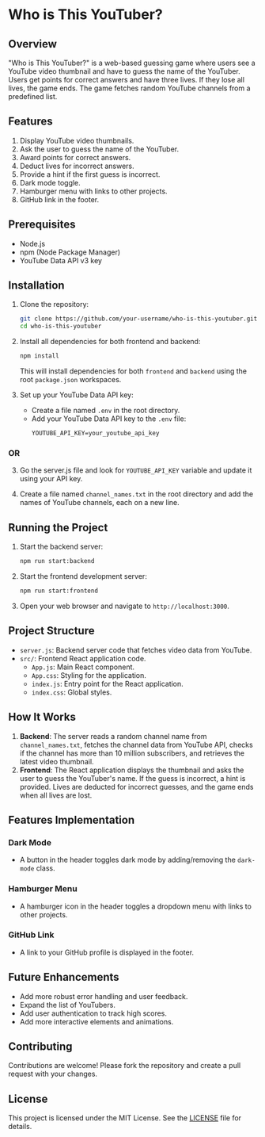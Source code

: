 # Who is This YouTuber?

## Overview
"Who is This YouTuber?" is a web-based guessing game where users see a YouTube video thumbnail and have to guess the name of the YouTuber. Users get points for correct answers and have three lives. If they lose all lives, the game ends. The game fetches random YouTube channels from a predefined list.

## Features
1. Display YouTube video thumbnails.
2. Ask the user to guess the name of the YouTuber.
3. Award points for correct answers.
4. Deduct lives for incorrect answers.
5. Provide a hint if the first guess is incorrect.
6. Dark mode toggle.
7. Hamburger menu with links to other projects.
8. GitHub link in the footer.

## Prerequisites
- Node.js
- npm (Node Package Manager)
- YouTube Data API v3 key

## Installation
1. Clone the repository:
    ```sh
    git clone https://github.com/your-username/who-is-this-youtuber.git
    cd who-is-this-youtuber
    ```

2. Install all dependencies for both frontend and backend:
    ```sh
    npm install
    ```
    This will install dependencies for both `frontend` and `backend` using the root `package.json` workspaces.

3. Set up your YouTube Data API key:
   - Create a file named `.env` in the root directory.
   - Add your YouTube Data API key to the `.env` file:
     ```env
     YOUTUBE_API_KEY=your_youtube_api_key
     ```
### OR
3. Go the server.js file and look for `YOUTUBE_API_KEY` variable and update it using your API key.

4. Create a file named `channel_names.txt` in the root directory and add the names of YouTube channels, each on a new line.

## Running the Project
1. Start the backend server:
    ```sh
    npm run start:backend
    ```

2. Start the frontend development server:
    ```sh
    npm run start:frontend
    ```

3. Open your web browser and navigate to `http://localhost:3000`.

## Project Structure
- `server.js`: Backend server code that fetches video data from YouTube.
- `src/`: Frontend React application code.
  - `App.js`: Main React component.
  - `App.css`: Styling for the application.
  - `index.js`: Entry point for the React application.
  - `index.css`: Global styles.

## How It Works
1. **Backend**: The server reads a random channel name from `channel_names.txt`, fetches the channel data from YouTube API, checks if the channel has more than 10 million subscribers, and retrieves the latest video thumbnail.
2. **Frontend**: The React application displays the thumbnail and asks the user to guess the YouTuber's name. If the guess is incorrect, a hint is provided. Lives are deducted for incorrect guesses, and the game ends when all lives are lost.

## Features Implementation
### Dark Mode
- A button in the header toggles dark mode by adding/removing the `dark-mode` class.

### Hamburger Menu
- A hamburger icon in the header toggles a dropdown menu with links to other projects.

### GitHub Link
- A link to your GitHub profile is displayed in the footer.

## Future Enhancements
- Add more robust error handling and user feedback.
- Expand the list of YouTubers.
- Add user authentication to track high scores.
- Add more interactive elements and animations.

## Contributing
Contributions are welcome! Please fork the repository and create a pull request with your changes.

## License
This project is licensed under the MIT License. See the [LICENSE](LICENSE) file for details.
